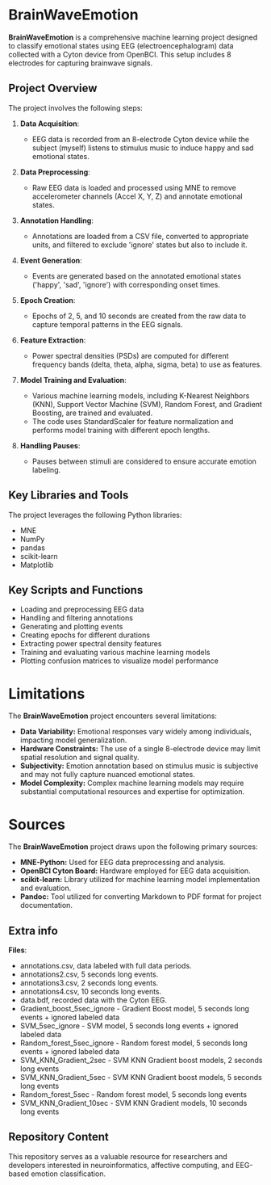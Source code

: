 # BrainWaveEmotion

**BrainWaveEmotion** is a comprehensive machine learning project designed to classify emotional states using EEG (electroencephalogram) data collected with a Cyton device from OpenBCI. This setup includes 8 electrodes for capturing brainwave signals.

## Project Overview

The project involves the following steps:

1. **Data Acquisition**: 
   - EEG data is recorded from an 8-electrode Cyton device while the subject (myself) listens to stimulus music to induce happy and sad emotional states.

2. **Data Preprocessing**: 
   - Raw EEG data is loaded and processed using MNE to remove accelerometer channels (Accel X, Y, Z) and annotate emotional states.

3. **Annotation Handling**: 
   - Annotations are loaded from a CSV file, converted to appropriate units, and filtered to exclude 'ignore' states but also to include it.

4. **Event Generation**: 
   - Events are generated based on the annotated emotional states ('happy', 'sad', 'ignore') with corresponding onset times.

5. **Epoch Creation**: 
   - Epochs of 2, 5, and 10 seconds are created from the raw data to capture temporal patterns in the EEG signals.

6. **Feature Extraction**: 
   - Power spectral densities (PSDs) are computed for different frequency bands (delta, theta, alpha, sigma, beta) to use as features.

7. **Model Training and Evaluation**: 
   - Various machine learning models, including K-Nearest Neighbors (KNN), Support Vector Machine (SVM), Random Forest, and Gradient Boosting, are trained and evaluated. 
   - The code uses StandardScaler for feature normalization and performs model training with different epoch lengths.

8. **Handling Pauses**: 
   - Pauses between stimuli are considered to ensure accurate emotion labeling.

## Key Libraries and Tools

The project leverages the following Python libraries: 
- MNE
- NumPy
- pandas
- scikit-learn
- Matplotlib

## Key Scripts and Functions

- Loading and preprocessing EEG data
- Handling and filtering annotations
- Generating and plotting events
- Creating epochs for different durations
- Extracting power spectral density features
- Training and evaluating various machine learning models
- Plotting confusion matrices to visualize model performance


# Limitations

The **BrainWaveEmotion** project encounters several limitations:
- **Data Variability:** Emotional responses vary widely among individuals, impacting model generalization.
- **Hardware Constraints:** The use of a single 8-electrode device may limit spatial resolution and signal quality.
- **Subjectivity:** Emotion annotation based on stimulus music is subjective and may not fully capture nuanced emotional states.
- **Model Complexity:** Complex machine learning models may require substantial computational resources and expertise for optimization.

# Sources

The **BrainWaveEmotion** project draws upon the following primary sources:
- **MNE-Python:** Used for EEG data preprocessing and analysis.
- **OpenBCI Cyton Board:** Hardware employed for EEG data acquisition.
- **scikit-learn:** Library utilized for machine learning model implementation and evaluation.
- **Pandoc:** Tool utilized for converting Markdown to PDF format for project documentation.

## Extra info
**Files**: 
   -  annotations.csv, data labeled with full data periods.
   -  annotations2.csv, 5 seconds long events.
   -  annotations3.csv, 2 seconds long events.
   -  annotations4.csv, 10 seconds long events.
   -  data.bdf, recorded data with the Cyton EEG.
   -  Gradient_boost_5sec_ignore -  Gradient Boost model, 5 seconds long events + ignored labeled data
   -  SVM_5sec_ignore -  SVM model,  5 seconds long events + ignored labeled data
   -  Random_forest_5sec_ignore -   Random forest model, 5 seconds long events + ignored labeled data
   -  SVM_KNN_Gradient_2sec -  SVM KNN Gradient boost models, 2 seconds long events 
   -  SVM_KNN_Gradient_5sec -  SVM KNN Gradient boost models, 5 seconds long events
   -  Random_forest_5sec -  Random forest model, 5 seconds long events 
   -  SVM_KNN_Gradient_10sec -  SVM KNN Gradient models, 10 seconds long events

## Repository Content

This repository serves as a valuable resource for researchers and developers interested in neuroinformatics, affective computing, and EEG-based emotion classification.

